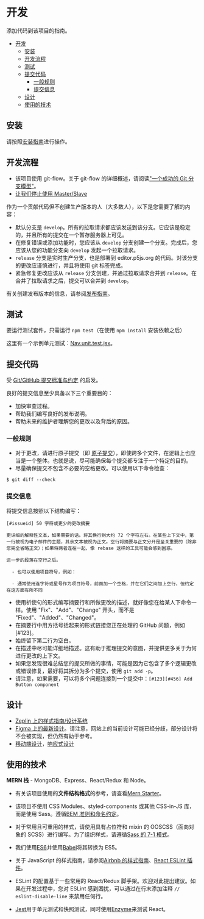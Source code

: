 # 开发

添加代码到该项目的指南。

- [开发](#development)
  - [安装](#installation)
  - [开发流程](#development-workflow)
  - [测试](#tests)
  - [提交代码](#committing-code)
    - [一般规则](#general-rules)
    - [提交信息](#commit-messages)
  - [设计](#design)
  - [使用的技术](#technologies-used)

## 安装
请按照[安装指南](./installation.md)进行操作。

## 开发流程
* 该项目使用 git-flow。关于 git-flow 的详细概述，请阅读["一个成功的 Git 分支模型"](https://nvie.com/posts/a-successful-git-branching-model/)。
* [让我们停止使用 Master/Slave](https://medium.com/@mikebroberts/let-s-stop-saying-master-slave-10f1d1bf34df)

作为一个贡献代码但不创建生产版本的人（大多数人），以下是您需要了解的内容：
* 默认分支是 `develop`。所有的拉取请求都应该发送到该分支。它应该是稳定的，并且所有的提交在一个暂存服务器上可见。
* 在修复错误或添加功能时，您应该从 `develop` 分支创建一个分支。完成后，您应该从您的功能分支向 `develop` 发起一个拉取请求。
* `release` 分支是实时生产分支，也是部署到 editor.p5js.org 的代码。对该分支的更改应谨慎进行，并且将使用 git 标签完成。
* 紧急修复更改应该从 `release` 分支创建，并通过拉取请求合并到 `release`。在合并了拉取请求之后，提交可以合并到 `develop`。

有关创建发布版本的信息，请参阅[发布指南](./release.md)。

## 测试
要运行测试套件，只需运行 `npm test`（在使用 `npm install` 安装依赖之后）

这里有一个示例单元测试：[Nav.unit.test.jsx](../client/components/Nav.unit.test.jsx)。

## 提交代码
受 [Git/GitHub 提交标准与约定](https://gist.github.com/digitaljhelms/3761873) 的启发。

良好的提交信息至少具备以下三个重要目的：

* 加快审查过程。
* 帮助我们编写良好的发布说明。
* 帮助未来的维护者理解您的更改以及背后的原因。


### 一般规则
* 对于更改，请进行原子提交（即 [原子提交](http://en.wikipedia.org/wiki/Atomic_commit)），即使跨多个文件，在逻辑上也应当是一个整体。也就是说，尽可能确保每个提交都专注于一个特定的目的。
* 尽量确保提交不包含不必要的空格更改。可以使用以下命令检查：

```
$ git diff --check
```

### 提交信息

将提交信息按照以下结构编写：

 ```
 [#issueid] 50 字符或更少的更改摘要

 更详细的解释性文本，如果需要的话。将其换行到大约 72 个字符左右。在某些上下文中，第一行被视为电子邮件的主题，其余文本被视为正文。空行将摘要与正文分开是至关重要的（除非您完全省略正文）；如果将两者连在一起，像 rebase 这样的工具可能会感到困惑。

 进一步的段落在空行之后。

   - 也可以使用项目符号，例如：

   - 通常使用连字符或星号作为项目符号，前面加一个空格，并在它们之间加上空行，但约定在这方面有所不同
 ```
* 使用祈使句的形式编写摘要行和所做更改的描述，就好像您在给某人下命令一样。使用 "Fix"、"Add"、"Change" 开头，而不是 "Fixed"、"Added"、"Changed"。
* 在摘要行中用方括号括起来的形式链接您正在处理的 GitHub 问题，例如 [#123]。
* 始终留下第二行为空白。
* 在描述中尽可能详细地描述。这有助于推理提交的意图，并提供更多关于为何进行更改的上下文。
* 如果您发现很难总结您的提交所做的事情，可能是因为它包含了多个逻辑更改或错误修复，最好将其拆分为多个提交，使用 `git add -p`。
* 请注意，如果需要，可以将多个问题连接到一个提交中：`[#123][#456] Add Button component`

## 设计
- [Zeplin 上的样式指南/设计系统](https://scene.zeplin.io/project/55f746c54a02e1e50e0632c3)
- [Figma 上的最新设计](https://www.figma.com/file/5KychMUfHlq97H0uDsen1U/p5-web-editor-2017.p.copy?node-id=0%3A1)。请注意，网站上的当前设计可能已经分歧，部分设计将不会被实现，但仍然有助于参考。
- [移动端设计](https://www.figma.com/file/5KychMUfHlq97H0uDsen1U/p5-web-editor-2017.p.copy?node-id=0%3A2529)，[响应式设计](https://www.figma.com/file/5KychMUfHlq97H0uDsen1U/p5-web-editor-2017.p.copy?node-id=0%3A3292)

## 使用的技术

**MERN 栈** - MongoDB、Express、React/Redux 和 Node。

- 有关该项目使用的**文件结构格式**的参考，请查看[Mern Starter](https://github.com/Hashnode/mern-starter)。

- 该项目不使用 CSS Modules、styled-components 或其他 CSS-in-JS 库，而是使用 Sass。遵循[BEM 准则和命名约定](http://getbem.com/)。

- 对于常用且可重用的样式，请使用具有占位符和 mixin 的 OOSCSS（面向对象的 SCSS）进行编写。为了组织样式，请遵循[Sass 的 7-1 模式](https://sass-guidelin.es/#the-7-1-pattern)。

- 我们使用[ES6](http://es6-features.org/)并使用[Babel](https://babeljs.io/)将其转换为 ES5。

- 关于 JavaScript 的样式指南，请参阅[Airbnb 的样式指南](https://github.com/airbnb/javascript)、[React ESLint 插件](https://github.com/yannickcr/eslint-plugin-react)。

- ESLint 的配置基于一些常用的 React/Redux 脚手架。欢迎对此提出建议。如果在开发过程中，您对 ESLint 感到困扰，可以通过在行末添加注释 `// eslint-disable-line` 来禁用任何行。

- [Jest](https://jestjs.io/)用于单元测试和快照测试，同时使用[Enzyme](https://airbnb.io/enzyme/)来测试 React。
